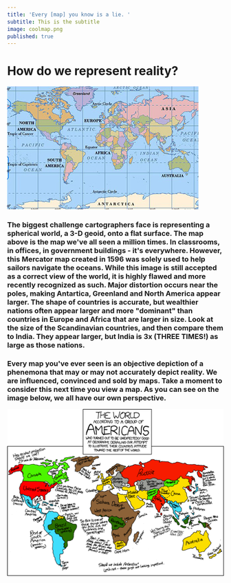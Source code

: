 ```yaml
---
title: 'Every [map] you know is a lie. '
subtitle: This is the subtitle
image: coolmap.png
published: true
---
```

<h1>How do we represent reality?</h1>

<img src="/post-images/worldmap.jpg" />

### The biggest challenge cartographers face is representing a spherical world, a 3-D geoid, onto a flat surface. The map above is the map we've all seen a million times. In classrooms, in offices, in government buildings - it's everywhere. However, this Mercator map created in 1596 was solely used to help sailors navigate the oceans. While this image is still accepted as a correct view of the world, it is highly flawed and more recently recognized as such. Major distortion occurs near the poles, making Antartica, Greenland and North America appear larger. The shape of countries is accurate, but wealthier nations often appear larger and more "dominant" than countries in Europe and Africa that are larger in size. Look at the size of the Scandinavian countries, and then compare them to India. They appear larger, but India is 3x (THREE TIMES!) as large as those nations. 

### Every map you've ever seen is an objective depiction of a phenemona that may or may not accurately depict reality. We are influenced, convinced and sold by maps. Take a moment to consider this next time you view a map. As you can see on the image below, we all have our own perspective.

<img src="/post-images/americansview.png" />
